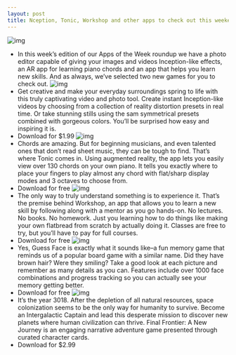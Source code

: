 ```yaml
---
layout: post
title: Nception, Tonic, Workshop and other apps to check out this weekend
---
```

![img](http://media.idownloadblog.com/wp-content/uploads/2016/01/Apps-to-check-out-this-weekend.jpg)
* In this week’s edition of our Apps of the Week roundup we have a photo editor capable of giving your images and videos Inception-like effects, an AR app for learning piano chords and an app that helps you learn new skills. And as always, we’ve selected two new games for you to check out.
![img](http://media.idownloadblog.com/wp-content/uploads/2018/08/ncept.png)
* Get creative and make your everyday surroundings spring to life with this truly captivating video and photo tool. Create instant Inception-like videos by choosing from a collection of reality distortion presets in real time. Or take stunning stills using the sam symmetrical presets combined with gorgeous colors. You’ll be surprised how easy and inspiring it is.
* Download for $1.99
![img](http://media.idownloadblog.com/wp-content/uploads/2018/08/tonic.png)
* Chords are amazing. But for beginning musicians, and even talented ones that don’t read sheet music, they can be tough to find. That’s where Tonic comes in. Using augmented reality, the app lets you easily view over 130 chords on your own piano. It tells you exactly where to place your fingers to play almost any chord with flat/sharp display modes and 3 octaves to choose from.
* Download for free
![img](http://media.idownloadblog.com/wp-content/uploads/2018/08/work.png)
* The only way to truly understand something is to experience it. That’s the premise behind Workshop, an app that allows you to learn a new skill by following along with a mentor as you go hands-on. No lectures. No books. No homework. Just you learning how to do things like making your own flatbread from scratch by actually doing it. Classes are free to try, but you’ll have to pay for full courses.
* Download for free
![img](http://media.idownloadblog.com/wp-content/uploads/2018/08/guess.png)
* Yes, Guess Face is exactly what it sounds like–a fun memory game that reminds us of a popular board game with a similar name. Did they have brown hair? Were they smiling? Take a good look at each picture and remember as many details as you can. Features include over 1000 face combinations and progress tracking so you can actually see your memory getting better.
* Download for free
![img](http://media.idownloadblog.com/wp-content/uploads/2018/08/final.png)
* It’s the year 3018. After the depletion of all natural resources, space colonization seems to be the only way for humanity to survive. Become an Intergalactic Captain and lead this desperate mission to discover new planets where human civilization can thrive. Final Frontier: A New Journey is an engaging narrative adventure game presented through curated character cards.
* Download for $2.99

